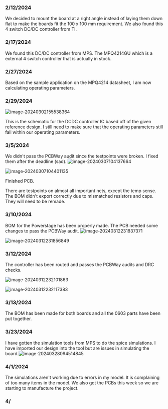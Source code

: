### 2/12/2024

We decided to mount the board at a right angle instead of laying them down flat to make the boards fit the 100 x 100 mm requirement. We also found this 4 switch DC/DC controller from TI. 

### 2/17/2024

We found this DC/DC controller from MPS. The MPQ4214GU which is a external 4 switch controller that is actually in stock. 

### 2/27/2024

Based on the sample application on the MPQ4214 datasheet, I am now calculating operating parameters. 

### 2/29/2024

![image-20240302155538364](./assets/image-20240302155538364.png)

This is the schematic for the DCDC controller IC based off of the given reference design. I still need to make sure that the operating parameters still fall within our  operating parameters.

### 3/5/2024

We didn't pass the PCBWay audit since the testpoints were broken. I fixed them after the deadline (sad). 
![image-20240307104137664](./assets/image-20240307104137664.png)

![image-20240307104401135](./assets/image-20240307104401135.png)

Finished PCB. 

There are testpoints on almost all important nets, except the temp sense. The BOM didn't export correctly due to mismatched resistors and caps. They will need to be remade.   

### 3/10/2024

BOM for the Powerstage has been properly made. The PCB needed some changes to pass the PCBWay audit.
![image-20240312231837371](./assets/image-20240312231837371.png)

![image-20240312231856849](./assets/image-20240312231856849.png)



### 3/12/2024

The controller has been routed and passes the PCBWay audits and DRC checks.

![image-20240312232101863](./assets/image-20240312232101863.png)

![image-20240312232117383](./assets/image-20240312232117383.png)

### 3/13/2024

The BOM has been made for both boards and all the 0603 parts have been put together. 

### 3/23/2024

I have gotten the simulation tools from MPS to do the spice simulations. I have imported our design into the tool but are issues in simulating the board.![image-20240328094514845](./assets/image-20240328094514845.png)

### 4/1/2024

The simulations aren't working due to errors in my model. It is complaining of too many items in the model. We also got the PCBs this week so we are starting to manufacture the project.

### 4/
